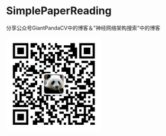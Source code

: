 # SimplePaperReading
分享公众号GiantPandaCV中的博客＆"神经网络架构搜索"中的博客

![qrcode_for_gh_f24964232d76_258](qrcode_for_gh_f24964232d76_258.jpg)
